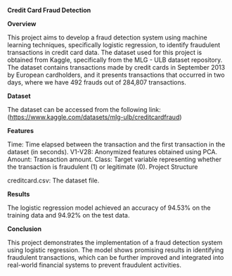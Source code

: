 **Credit Card Fraud Detection**

**Overview**

This project aims to develop a fraud detection system using machine learning techniques, specifically logistic regression, to identify fraudulent transactions in credit card data. The dataset used for this project is obtained from Kaggle, specifically from the MLG - ULB dataset repository. The dataset contains transactions made by credit cards in September 2013 by European cardholders, and it presents transactions that occurred in two days, where we have 492 frauds out of 284,807 transactions.

**Dataset**

The dataset can be accessed from the following link: (https://www.kaggle.com/datasets/mlg-ulb/creditcardfraud)

**Features**

Time: Time elapsed between the transaction and the first transaction in the dataset (in seconds).
V1-V28: Anonymized features obtained using PCA.
Amount: Transaction amount.
Class: Target variable representing whether the transaction is fraudulent (1) or legitimate (0).
Project Structure

creditcard.csv: The dataset file.

**Results**

The logistic regression model achieved an accuracy of 94.53% on the training data and 94.92% on the test data.

**Conclusion**

This project demonstrates the implementation of a fraud detection system using logistic regression. The model shows promising results in identifying fraudulent transactions, which can be further improved and integrated into real-world financial systems to prevent fraudulent activities.
